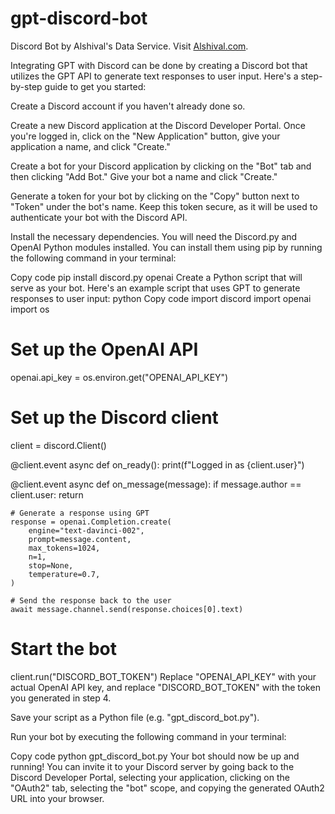 # gpt-discord-bot
Discord Bot by Alshival's Data Service. Visit [Alshival.com](Alshival.com).

Integrating GPT with Discord can be done by creating a Discord bot that utilizes the GPT API to generate text responses to user input. Here's a step-by-step guide to get you started:

Create a Discord account if you haven't already done so.

Create a new Discord application at the Discord Developer Portal. Once you're logged in, click on the "New Application" button, give your application a name, and click "Create."

Create a bot for your Discord application by clicking on the "Bot" tab and then clicking "Add Bot." Give your bot a name and click "Create."

Generate a token for your bot by clicking on the "Copy" button next to "Token" under the bot's name. Keep this token secure, as it will be used to authenticate your bot with the Discord API.

Install the necessary dependencies. You will need the Discord.py and OpenAI Python modules installed. You can install them using pip by running the following command in your terminal:

Copy code
pip install discord.py openai
Create a Python script that will serve as your bot. Here's an example script that uses GPT to generate responses to user input:
python
Copy code
import discord
import openai
import os

# Set up the OpenAI API
openai.api_key = os.environ.get("OPENAI_API_KEY")

# Set up the Discord client
client = discord.Client()

@client.event
async def on_ready():
    print(f"Logged in as {client.user}")

@client.event
async def on_message(message):
    if message.author == client.user:
        return

    # Generate a response using GPT
    response = openai.Completion.create(
        engine="text-davinci-002",
        prompt=message.content,
        max_tokens=1024,
        n=1,
        stop=None,
        temperature=0.7,
    )

    # Send the response back to the user
    await message.channel.send(response.choices[0].text)

# Start the bot
client.run("DISCORD_BOT_TOKEN")
Replace "OPENAI_API_KEY" with your actual OpenAI API key, and replace "DISCORD_BOT_TOKEN" with the token you generated in step 4.

Save your script as a Python file (e.g. "gpt_discord_bot.py").

Run your bot by executing the following command in your terminal:

Copy code
python gpt_discord_bot.py
Your bot should now be up and running! You can invite it to your Discord server by going back to the Discord Developer Portal, selecting your application, clicking on the "OAuth2" tab, selecting the "bot" scope, and copying the generated OAuth2 URL into your browser.
